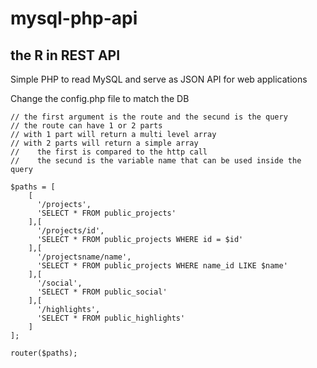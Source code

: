 # mysql-php-api
## the R in REST API

Simple PHP to read MySQL and serve as JSON API for web applications

Change the config.php file to match the DB

```
// the first argument is the route and the secund is the query
// the route can have 1 or 2 parts
// with 1 part will return a multi level array
// with 2 parts will return a simple array
//    the first is compared to the http call
//    the secund is the variable name that can be used inside the query

$paths = [
    [
      '/projects',
      'SELECT * FROM public_projects'
    ],[
      '/projects/id',
      'SELECT * FROM public_projects WHERE id = $id'
    ],[
      '/projectsname/name',
      'SELECT * FROM public_projects WHERE name_id LIKE $name'
    ],[
      '/social',
      'SELECT * FROM public_social'
    ],[
      '/highlights',
      'SELECT * FROM public_highlights'
    ]
];

router($paths);
```

